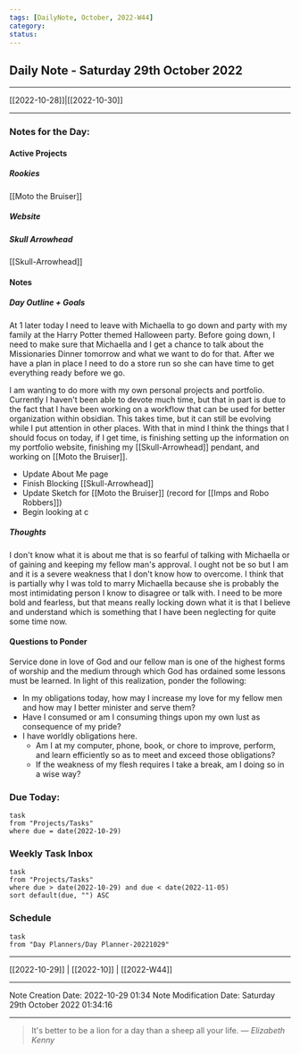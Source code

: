 ```yaml
---
tags: [DailyNote, October, 2022-W44]
category:
status:
---
```


## Daily Note - Saturday 29th October 2022

---
[[2022-10-28]]|[[2022-10-30]]

---

### Notes for the Day:
#### Active Projects
##### Rookies
[[Moto the Bruiser]]
##### Website
##### Skull Arrowhead
[[Skull-Arrowhead]]

#### Notes
##### Day Outline + Goals
At 1 later today I need to leave with Michaella to go down and party with my family at the Harry Potter themed Halloween party. Before going down, I need to make sure that Michaella and I get a chance to talk about the Missionaries Dinner tomorrow and what we want to do for that. After we have a plan in place I need to do a store run so she can have time to get everything ready before we go.

I am wanting to do more with my own personal projects and portfolio. Currently I haven't been able to devote much time, but that in part is due to the fact that I have been working on a workflow that can be used for better organization within obsidian. This takes time, but it can still be evolving while I put attention in other places.  With that in mind I think the things that I should focus on today, if I get time, is finishing setting up the information on my portfolio website, finishing my [[Skull-Arrowhead]] pendant, and working on [[Moto the Bruiser]].

- Update About Me page
- Finish Blocking [[Skull-Arrowhead]]
- Update Sketch for [[Moto the Bruiser]] (record for [[Imps and Robo Robbers]])
- Begin looking at c

##### Thoughts
I don't know what it is about me that is so fearful of talking with Michaella or of gaining and keeping my fellow man's approval.  I ought not be so but I am and it is a severe weakness that I don't know how to overcome. I think that is partially why I was told to marry Michaella because she is probably the most intimidating person I know to disagree or talk with.  I need to be more bold and fearless, but that means really locking down what it is that I believe and understand which is something that I have been neglecting for quite some time now. 

#### Questions to Ponder
Service done in love of God and our fellow man is one of the highest forms of worship and the medium through which God has ordained some lessons must be learned.  In light of this realization, ponder the following:
- In my obligations today, how may I increase my love for my fellow men and how may I better minister and serve them?
- Have I consumed or am I consuming things upon my own lust as consequence of my pride?
- I have worldly obligations here.  
	- Am I at my computer, phone, book, or chore to improve, perform, and learn efficiently so as to meet and exceed those obligations?  
	- If the weakness of my flesh requires I take a break, am I doing so in a wise way?


### Due Today:
```dataview
task
from "Projects/Tasks"
where due = date(2022-10-29)
```

### Weekly Task Inbox
```dataview
task
from "Projects/Tasks"
where due > date(2022-10-29) and due < date(2022-11-05)
sort default(due, "") ASC
```

### Schedule
```dataview
task
from "Day Planners/Day Planner-20221029"

```
---
[[2022-10-29]] | [[2022-10]] | [[2022-W44]]

---

Note Creation Date: 2022-10-29 01:34
Note Modification Date: Saturday 29th October 2022 01:34:16 

--- 
> It's better to be a lion for a day than a sheep all your life.
> — <cite>Elizabeth Kenny</cite>